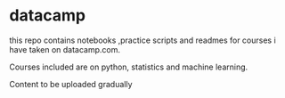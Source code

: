 # datacamp
this repo contains notebooks ,practice scripts and  readmes for  courses i have  taken on datacamp.com.

Courses included are on python, statistics and machine learning. 

Content to be uploaded gradually



